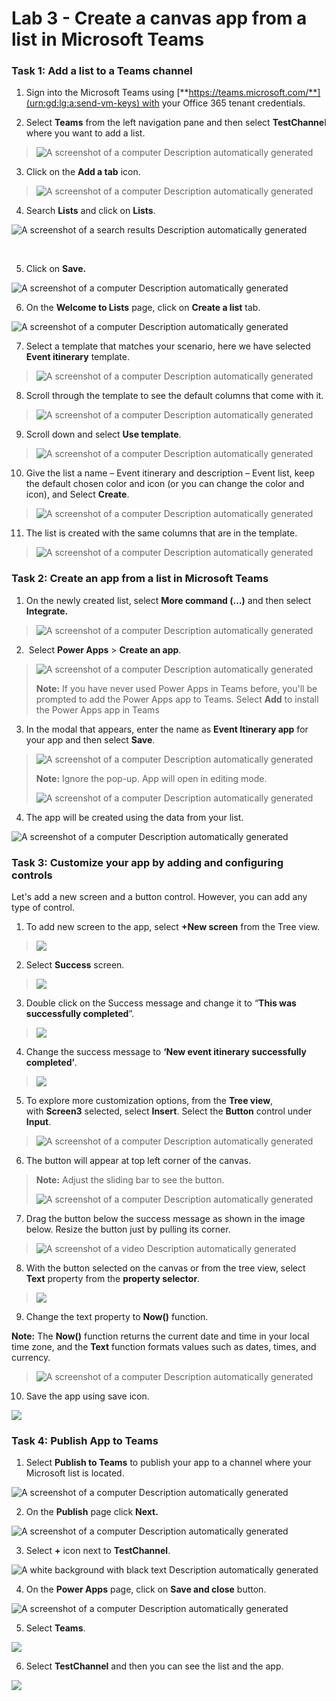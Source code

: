 # **Lab 3 - Create a canvas app from a list in Microsoft Teams** 

### **Task 1: Add a list to a Teams channel**

1.  Sign into the Microsoft Teams
    using [**https://teams.microsoft.com/**](urn:gd:lg:a:send-vm-keys) with
    your Office 365 tenant credentials.

2.  Select **Teams** from the left navigation pane and then select
    **TestChanne**l where you want to add a list. 

> ![A screenshot of a computer Description automatically
> generated](./media/image1.png)

3.  Click on the **Add a tab** icon.

> ![A screenshot of a computer Description automatically
> generated](./media/image2.png)

4.  Search **Lists** and click on **Lists**.

![A screenshot of a search results Description automatically
generated](./media/image3.png)

  

5.  Click on **Save.**

![A screenshot of a computer Description automatically
generated](./media/image4.png)

6.  On the **Welcome to Lists** page, click on **Create a list** tab.

![A screenshot of a computer Description automatically
generated](./media/image5.png)

7.  Select a template that matches your scenario, here we have selected
    **Event itinerary** template.

> ![A screenshot of a computer Description automatically
> generated](./media/image6.png)

8.  Scroll through the template to see the default columns that come
    with it.

> ![A screenshot of a computer Description automatically
> generated](./media/image7.png)

9.  Scroll down and select **Use template**.

> ![A screenshot of a computer Description automatically
> generated](./media/image8.png)

10. Give the list a name – Event itinerary and description – Event list,
    keep the default chosen color and icon (or you can change the color
    and icon), and Select **Create**.

> ![A screenshot of a computer Description automatically
> generated](./media/image9.png)

11. The list is created with the same columns that are in the template. 

> ![A screenshot of a computer Description automatically
> generated](./media/image10.png)

### **Task 2: Create an app from a list in Microsoft Teams**

1.  On the newly created list, select **More command (…)** and then
    select **Integrate.**

> ![A screenshot of a computer Description automatically
> generated](./media/image11.png)

2.   Select **Power Apps** \> **Create an app**.

> ![A screenshot of a computer Description automatically
> generated](./media/image12.png)
>
> **Note:** If you have never used Power Apps in Teams before, you'll be
> prompted to add the Power Apps app to Teams. Select **Add** to install
> the Power Apps app in Teams

3.  In the modal that appears, enter the name as **Event Itinerary app**
    for your app and then select **Save**.

> ![A screenshot of a computer Description automatically
> generated](./media/image13.png)
>
> **Note:** Ignore the pop-up. App will open in editing mode.
>
> ![A screenshot of a computer Description automatically
> generated](./media/image14.png)

4.  The app will be created using the data from your list.

![A screenshot of a computer Description automatically
generated](./media/image15.png)

### **Task 3: Customize your app by adding and configuring controls**

Let's add a new screen and a button control. However, you can add any
type of control.

1.  To add new screen to the app, select **+New screen** from the Tree
    view.

> ![](./media/image16.png)

2.  Select **Success** screen.

> ![](./media/image17.png)

3.  Double click on the Success message and change it to “**This was
    successfully completed**”.

> ![](./media/image18.png)

4.  Change the success message to **‘New event itinerary successfully
    completed’**.

> ![](./media/image19.png)

5.  To explore more customization options, from the **Tree view**,
    with **Screen3** selected, select **Insert**. Select
    the **Button** control under **Input**.

> ![A screenshot of a computer Description automatically
> generated](./media/image20.png)

6.  The button will appear at top left corner of the canvas.

> **Note:** Adjust the sliding bar to see the button.
>
> ![A screenshot of a computer Description automatically
> generated](./media/image21.png)

7.  Drag the button below the success message as shown in the image
    below. Resize the button just by pulling its corner.

> ![A screenshot of a video Description automatically
> generated](./media/image22.png)

8.  With the button selected on the canvas or from the tree view, select
    **Text** property from the **property selector**.

> ![](./media/image23.png)

9.  Change the text property to **Now()** function.

**Note:** The **Now()** function returns the current date and time in
your local time zone, and the **Text** function formats values such as
dates, times, and currency.

> ![A screenshot of a computer Description automatically
> generated](./media/image24.png)

10. Save the app using save icon.

![](./media/image25.png)

### **Task 4: Publish App to Teams**

1.  Select **Publish to Teams** to publish your app to a channel where
    your Microsoft list is located.

![A screenshot of a computer Description automatically
generated](./media/image26.png)

2.  On the **Publish** page click **Next.**

![A screenshot of a computer Description automatically
generated](./media/image27.png)

3.  Select **+** icon next to **TestChannel**.

![A white background with black text Description automatically
generated](./media/image28.png)

4.  On the **Power Apps** page, click on **Save and close** button.

![A screenshot of a computer Description automatically
generated](./media/image29.png)

5.  Select **Teams**.

![](./media/image30.png)

6.  Select **TestChannel** and then you can see the list and the app.

![](./media/image31.png)
